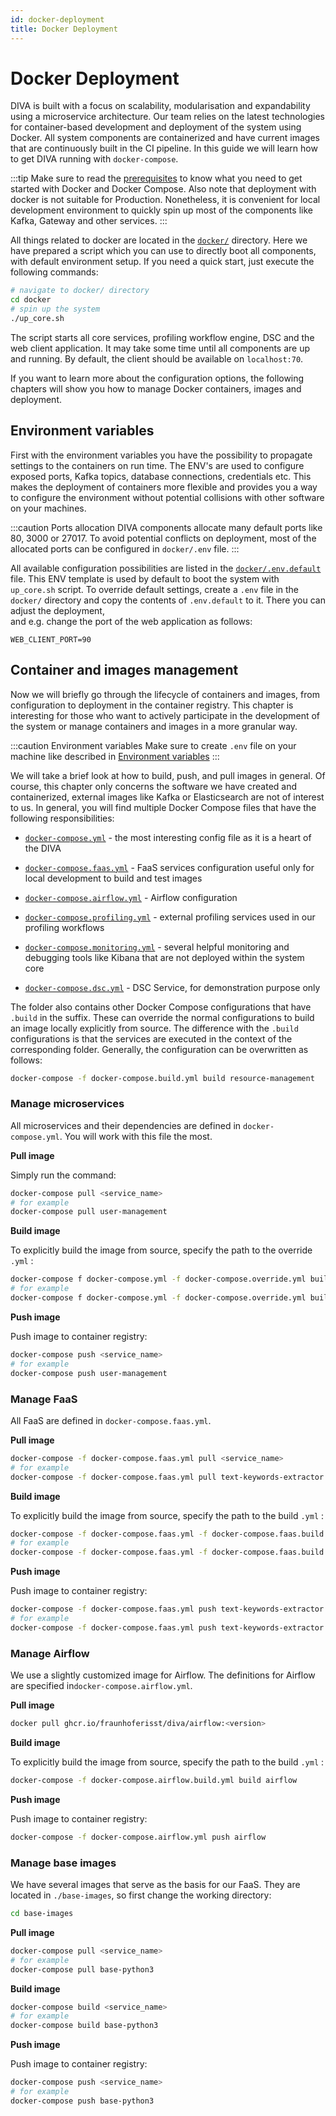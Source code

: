 ```yaml
---
id: docker-deployment
title: Docker Deployment
---
```


# Docker Deployment

DIVA is built with a focus on scalability, modularisation and expandability using a microservice architecture. Our team 
relies on the latest technologies for container-based development and deployment of the system using Docker.
All system components are containerized and have current images that are
continuously built in the CI pipeline. In this guide we will learn how to get DIVA running with `docker-compose`.


:::tip
Make sure to read the [prerequisites](../prerequisites) to know what you need to get started with Docker and Docker Compose.
Also note that deployment with docker is not suitable for Production. Nonetheless, it is convenient for local development 
environment to quickly spin up most of the components like Kafka, Gateway and other services.
:::

All things related to docker are located in the [`docker/`](https://github.com/FraunhoferISST/diva/blob/master/docker)
directory. Here we have prepared a script which you can use to directly boot 
all components, with default environment setup. If you need a quick start,
just execute the following commands:

```bash
# navigate to docker/ directory
cd docker
# spin up the system
./up_core.sh
```

The script starts all core services, profiling workflow engine, DSC and the web client application. It may take some 
time until all components are up and running. By default, the client should be available on `localhost:70`.

If you want to learn more about the configuration options, the following chapters will show you 
how to manage Docker containers, images and deployment.

## Environment variables

First with the environment variables you have the possibility to propagate settings to the containers on run time. 
The ENV's are used to configure exposed ports, Kafka topics, database connections, credentials etc. This makes the deployment 
of containers more flexible and provides you a way to configure the environment without potential collisions with other software
on your machines.

:::caution Ports allocation
DIVA components allocate many default ports like 80, 3000 or 27017. To avoid potential conflicts on deployment, most of the allocated ports can
be configured in `docker/.env` file.
:::

All available configuration possibilities are listed in the [`docker/.env.default`](https://github.com/FraunhoferISST/diva/blob/master/docker/.env.default) file.
This ENV template is used by default to boot the system with `up_core.sh` script. To override default settings, create 
a `.env` file in the `docker/` directory and copy the contents of `.env.default` to it. There you can adjust the deployment,  
and e.g. change the port of the web application as follows:

```env
WEB_CLIENT_PORT=90
```

## Container and images management

Now we will briefly go through the lifecycle of containers and images, from configuration to deployment in the container registry.
This chapter is interesting for those who want to actively participate in the development of the system or manage
containers and images in a more granular way. 

:::caution Environment variables
Make sure to create `.env` file on your machine like described in [Environment variables](#environment-variables)
:::

We will take a brief look at how to build, push, and pull images in general.
Of course, this chapter only concerns the software we have created and containerized, external images like Kafka or Elasticsearch are not of interest to us.
In general, you will find multiple Docker Compose files that have the following responsibilities:

+ [`docker-compose.yml`](https://github.com/FraunhoferISST/diva/blob/master/docker/docker-compose.yml) - the most 
  interesting config file as it is a heart of the DIVA

+ [`docker-compose.faas.yml`](https://github.com/FraunhoferISST/diva/blob/master/docker/docker-compose.faas.yml) - FaaS services configuration useful only
for local development to build and test images
  
+ [`docker-compose.airflow.yml`](https://github.com/FraunhoferISST/diva/blob/master/docker/docker-compose.airflow.yml) - Airflow configuration

+ [`docker-compose.profiling.yml`](https://github.com/FraunhoferISST/diva/blob/master/docker/docker-compose.profiling.yml) - external profiling services
  used in our profiling workflows

+ [`docker-compose.monitoring.yml`](https://github.com/FraunhoferISST/diva/blob/master/docker/docker-compose.monitoring.yml) - several helpful monitoring
 and debugging tools like Kibana that are not deployed within the system core

+ [`docker-compose.dsc.yml`](https://github.com/FraunhoferISST/diva/blob/master/docker/docker-compose.dsc.yml) - DSC Service, for demonstration purpose only

The folder also contains other Docker Compose configurations that have `.build` in the suffix. These can override the 
normal configurations to build an image locally explicitly from source. The difference with the `.build` configurations 
is that the services are executed in the context of the corresponding folder.
Generally, the configuration can be overwritten as follows:

```bash
docker-compose -f docker-compose.build.yml build resource-management
```

### Manage microservices

All microservices and their dependencies are defined in `docker-compose.yml`. You will work with this file the most.

**Pull image**

Simply run the command:

```bash
docker-compose pull <service_name>
# for example
docker-compose pull user-management
```

**Build image**

To explicitly build the image from source, specify the path to the override `.yml` :

```bash
docker-compose f docker-compose.yml -f docker-compose.override.yml build <service_name>
# for example
docker-compose f docker-compose.yml -f docker-compose.override.yml build user-management
```

**Push image**

Push image to container registry:

```bash
docker-compose push <service_name>
# for example
docker-compose push user-management
```

### Manage FaaS

All FaaS are defined in `docker-compose.faas.yml`.

**Pull image**

```bash
docker-compose -f docker-compose.faas.yml pull <service_name>
# for example
docker-compose -f docker-compose.faas.yml pull text-keywords-extractor
```

**Build image**

To explicitly build the image from source, specify the path to the build `.yml` :

```bash
docker-compose -f docker-compose.faas.yml -f docker-compose.faas.build.yml build <service_name>
# for example
docker-compose -f docker-compose.faas.yml -f docker-compose.faas.build.yml build text-keywords-extractor
```

**Push image**

Push image to container registry:

```bash
docker-compose -f docker-compose.faas.yml push text-keywords-extractor
# for example
docker-compose -f docker-compose.faas.yml push text-keywords-extractor
```

### Manage Airflow

We use a slightly customized image for Airflow. The definitions for Airflow
are specified in`docker-compose.airflow.yml`.

**Pull image**

```bash
docker pull ghcr.io/fraunhoferisst/diva/airflow:<version>
```

**Build image**

To explicitly build the image from source, specify the path to the build `.yml` :

```bash
docker-compose -f docker-compose.airflow.build.yml build airflow
```

**Push image**

Push image to container registry:

```bash
docker-compose -f docker-compose.airflow.yml push airflow
```

### Manage base images

We have several images that serve as the basis for our FaaS. They are located in `./base-images`, so first
change the working directory:

```bash
cd base-images
```
**Pull image**

```bash
docker-compose pull <service_name>
# for example
docker-compose pull base-python3
```

**Build image**

```bash
docker-compose build <service_name>
# for example
docker-compose build base-python3
```

**Push image**

Push image to container registry:

```bash
docker-compose push <service_name>
# for example
docker-compose push base-python3
```